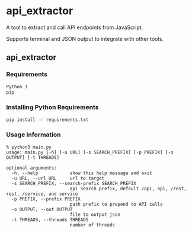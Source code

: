 # api_extractor
A tool to extract and call API endpoints from JavaScript.

Supports terminal and JSON output to integrate with other tools.

## api_extractor

### Requirements
```sh
Python 3
pip
```

### Installing Python Requirements
```sh
pip install -r requirements.txt
```

### Usage information

```console
% python3 main.py                                           
usage: main.py [-h] [-u URL] [-s SEARCH_PREFIX] [-p PREFIX] [-o OUTPUT] [-t THREADS]

optional arguments:
  -h, --help            show this help message and exit
  -u URL, --url URL     url to target
  -s SEARCH_PREFIX, --search-prefix SEARCH_PREFIX
                        api search prefix, default /api, api, /rest, rest, /service, and service
  -p PREFIX, --prefix PREFIX
                        path prefix to prepend to API calls
  -o OUTPUT, --out OUTPUT
                        file to output json
  -t THREADS, --threads THREADS
                        number of threads

```

